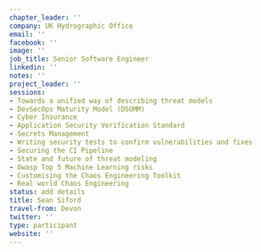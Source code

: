 ```yaml
---
chapter_leader: ''
company: UK Hydrographic Office
email: ''
facebook: ''
image: ''
job_title: Senior Software Engineer
linkedin: ''
notes: ''
project_leader: ''
sessions:
- Towards a unified way of describing threat models
- DevSecOps Maturity Model (DSOMM)
- Cyber Insurance
- Application Security Verification Standard
- Secrets Management
- Writing security tests to confirm vulnerabilities and fixes
- Securing the CI Pipeline
- State and future of threat modeling
- Owasp Top 5 Machine Learning risks
- Customising the Chaos Engineering Toolkit
- Real world Chaos Engineering
status: add details
title: Sean Siford
travel-from: Devon
twitter: ''
type: participant
website: ''
---
```


<!-- put more details about participant here -->